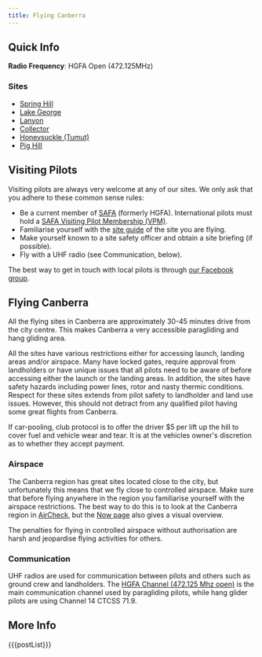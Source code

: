 ```yaml
---
title: Flying Canberra
---
```


## Quick Info

**Radio Frequency**: HGFA Open (472.125MHz)

### Sites

- [Spring Hill]
- [Lake George]
- [Lanyon]
- [Collector]
- [Honeysuckle (Tumut)]
- [Pig Hill]

## Visiting Pilots

Visiting pilots are always very welcome at any of our sites.
We only ask that you adhere to these common sense rules:

- Be a current member of [SAFA] (formerly HGFA). International pilots must hold a [SAFA Visiting Pilot Membership (VPM)].
- Familiarise yourself with the [site guide](http://acthpa.localhost/info/sites/) of the site you are flying.
- Make yourself known to a site safety officer and obtain a site briefing (if possible).
- Fly with a UHF radio (see Communication, below).

The best way to get in touch with local pilots is through [our Facebook group].

## Flying Canberra

All the flying sites in Canberra are approximately 30-45 minutes drive from the city centre. This makes Canberra a very accessible paragliding and hang gliding area.

All the sites have various restrictions either for accessing launch, landing areas and/or airspace.
Many have locked gates, require approval from landholders or have unique issues that all pilots need to be aware of before accessing either the launch or the landing areas.
In addition, the sites have safety hazards including power lines, rotor and nasty thermic conditions.
Respect for these sites extends from pilot safety to landholder and land use issues.
However, this should not detract from any qualified pilot having some great flights from Canberra. 

If car-pooling, club protocol is to offer the driver $5 per lift up the hill to cover fuel and vehicle wear and tear.
It is at the vehicles owner's discretion as to whether they accept payment.

### Airspace

The Canberra region has great sites located close to the city, but unfortunately this means that we fly close to controlled airspace.
Make sure that before flying anywhere in the region you familiarise yourself with the airspace restrictions.
The best way to do this is to look at the Canberra region in [AirCheck](http://xcaustralia.org/aircheck/aircheck.php), but the [Now page](/now) also gives a visual overview.

The penalties for flying in controlled airspace without authorisation are harsh and jeopardise flying activities for others.

### Communication

UHF radios are used for communication between pilots and others such as ground crew and landholders.
The [HGFA Channel (472.125 Mhz open)](http://www.safa.asn.au/resources/HGFA_UHF_Radio_Channel.pdf) is the main communication channel used by paragliding pilots, while hang glider pilots are using Channel 14 CTCSS 71.9.

## More Info

{{{postList}}}

[Spring Hill]: https://siteguide.org.au/Sites/Spring%20Hill.html
[Lake George]: https://siteguide.org.au/Sites/Lake%20George%20(South%20Launch).html
[Lanyon]: https://siteguide.org.au/Sites/Lanyon.html
[Collector]: https://siteguide.org.au/Sites/Lake%20George%20(Collector).html
[Honeysuckle (Tumut)]: https://siteguide.org.au/Sites/Honeysuckle.html
[Pig Hill]: https://siteguide.org.au/Sites/Pig%20Hill.html
[SAFA]: https://www.safa.asn.au
[SAFA Visiting Pilot Membership (VPM)]: https://www.safa.asn.au/visiting-international-pilots
[our Facebook group]: https://www.facebook.com/groups/260458037465074/
